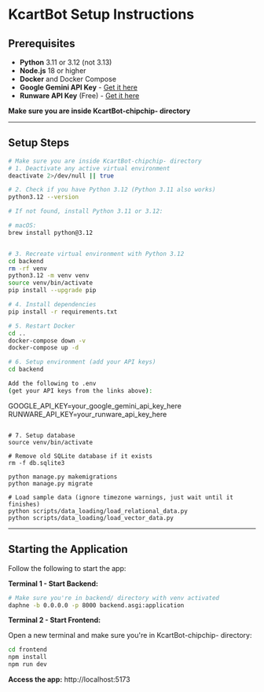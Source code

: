 # KcartBot Setup Instructions

## Prerequisites

- **Python** 3.11 or 3.12 (not 3.13)
- **Node.js** 18 or higher
- **Docker** and Docker Compose
- **Google Gemini API Key** - [Get it here](https://makersuite.google.com/app/apikey)
- **Runware API Key** (Free) - [Get it here](https://runware.ai/)

**Make sure you are inside KcartBot-chipchip- directory**

---

## Setup Steps

```bash
# Make sure you are inside KcartBot-chipchip- directory
# 1. Deactivate any active virtual environment
deactivate 2>/dev/null || true

# 2. Check if you have Python 3.12 (Python 3.11 also works)
python3.12 --version

# If not found, install Python 3.11 or 3.12:

# macOS:
brew install python@3.12


# 3. Recreate virtual environment with Python 3.12
cd backend
rm -rf venv
python3.12 -m venv venv
source venv/bin/activate
pip install --upgrade pip

# 4. Install dependencies
pip install -r requirements.txt

# 5. Restart Docker
cd ..
docker-compose down -v
docker-compose up -d

# 6. Setup environment (add your API keys)
cd backend

Add the following to .env
(get your API keys from the links above):
```
GOOGLE_API_KEY=your_google_gemini_api_key_here
RUNWARE_API_KEY=your_runware_api_key_here
```

# 7. Setup database
source venv/bin/activate

# Remove old SQLite database if it exists
rm -f db.sqlite3

python manage.py makemigrations
python manage.py migrate

# Load sample data (ignore timezone warnings, just wait until it finishes)
python scripts/data_loading/load_relational_data.py
python scripts/data_loading/load_vector_data.py
```

---

## Starting the Application

Follow the following to start the app:

**Terminal 1 - Start Backend:**
```bash
# Make sure you're in backend/ directory with venv activated
daphne -b 0.0.0.0 -p 8000 backend.asgi:application
```

**Terminal 2 - Start Frontend:**

Open a new terminal and make sure you're in KcartBot-chipchip- directory:

```bash
cd frontend
npm install
npm run dev
```

**Access the app:** http://localhost:5173


